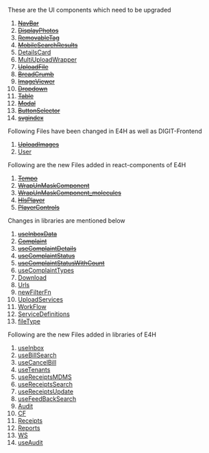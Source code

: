 These are the UI components which need to be upgraded
1.  ~~[NavBar](react-components/files-to-upgrade/NavBar.md)~~
2. ~~[DisplayPhotos](react-components/files-to-upgrade/DisplayPhotos.md)~~
3. ~~[RemovableTag](react-components/files-to-upgrade/RemovableTag.md)~~
4. ~~[MobileSearchResults](react-components/files-to-upgrade/MobileSearchResults.md)~~
5. [DetailsCard](react-components/files-to-upgrade/DetailsCard.md)
6. [MultiUploadWrapper](react-components/files-to-upgrade/MultiUploadWrapper.md)
7. ~~[UploadFile](react-components/files-to-upgrade/UploadFile.md)~~
8. ~~[BreadCrumb](react-components/files-to-upgrade/BreadCrumb.md)~~
9. ~~[ImageViewer](react-components/files-to-upgrade/ImageViewer.md)~~
10. ~~[Dropdown](react-components/files-to-upgrade/Dropdown.md)~~
11. ~~[Table](react-components/files-to-upgrade/Table.md)~~
12. ~~[Modal](react-components/files-to-upgrade/Modal.md)~~
13. ~~[ButtonSelector](react-components/files-to-upgrade/ButtonSelector.md)~~
14. ~~[svgindex](react-components/files-to-upgrade/svgindex.md)~~

Following Files have been changed in E4H as well as DIGIT-Frontend
1. ~~[UploadImages](react-components/files-upgraded-in-digit/UploadImages.md)~~
2. [User](libraries/files-upgraded-in-digit/User.md)

Following are the new Files added in react-components of E4H
1. ~~[Tempo](react-components/new-files-added/Tempo.md)~~
2. ~~[WrapUnMaskComponent](react-components/new-files-added/WrapUnMaskComponent.md)~~
3. ~~[WrapUnMaskComponent_molecules](react-components/new-files-added/WrapUnMaskComponent_molecules.md)~~
4. ~~[HlsPlayer](react-components/new-files-added/HlsPlayer.md)~~
5. ~~[PlayerControls](react-components/new-files-added/PlayerControls.md)~~

Changes in libraries are mentioned below
1. ~~[useInboxData](libraries/useInboxData.md)~~
2. ~~[Complaint](libraries/Complaint.md)~~
3. ~~[useComplaintDetails](libraries/useComplaintDetails.md)~~
4. ~~[useComplaintStatus](libraries/useComplaintStatus.md)~~
5. ~~[useComplaintStatusWithCount](libraries/useComplaintStatusWithCount.md)~~
6. [useComplaintTypes](libraries/useComplaintTypes.md)
7. [Download](libraries/Download.md)
8. [Urls](libraries/Urls.md)
9. [newFilterFn](libraries/newFilterFn.md)
10. [UploadServices](libraries/UploadServices.md)
11. [WorkFlow](libraries/WorkFlow.md)
12. [ServiceDefinitions](libraries/ServiceDefinitions.md)
13. [fileType](libraries/fileType.md)

Following are the new Files added in libraries of E4H
1. [useInbox](libraries/new-files-added/useInbox.md)
2. [useBillSearch](libraries/new-files-added/useBillSearch.md)
3. [useCancelBill](libraries/new-files-added/useCancelBill.md)
4. [useTenants](libraries/new-files-added/useTenants.md)
5. [useReceiptsMDMS](libraries/new-files-added/useReceiptsMDMS.md)
6. [useReceiptsSearch](libraries/new-files-added/useReceiptsSearch.md)
7. [useReceiptsUpdate](libraries/new-files-added/useReceiptsUpdate.md)
8. [useFeedBackSearch](libraries/new-files-added/useFeedBackSearch.md)
9. [Audit](libraries/new-files-added/Audit.md)
10. [CF](libraries/new-files-added/CF.md)
11. [Receipts](libraries/new-files-added/Receipts.md)
12. [Reports](libraries/new-files-added/Reports.md)
13. [WS](libraries/new-files-added/WS.md)
14. [useAudit](libraries/new-files-added/useAudit.md)
